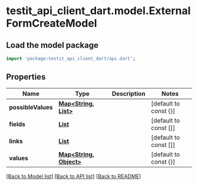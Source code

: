 # testit_api_client_dart.model.ExternalFormCreateModel

## Load the model package
```dart
import 'package:testit_api_client_dart/api.dart';
```

## Properties
Name | Type | Description | Notes
------------ | ------------- | ------------- | -------------
**possibleValues** | [**Map<String, List<ExternalFormAllowedValueModel>>**](List.md) |  | [default to const {}]
**fields** | [**List<ExternalFormFieldModel>**](ExternalFormFieldModel.md) |  | [default to const []]
**links** | [**List<ExternalFormLinkModel>**](ExternalFormLinkModel.md) |  | [default to const []]
**values** | [**Map<String, Object>**](Object.md) |  | [default to const {}]

[[Back to Model list]](../README.md#documentation-for-models) [[Back to API list]](../README.md#documentation-for-api-endpoints) [[Back to README]](../README.md)


